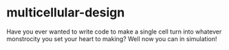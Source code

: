 # multicellular-design
Have you ever wanted to write code to make a single cell turn into whatever monstrocity you set your heart to making? Well now you can in simulation!
